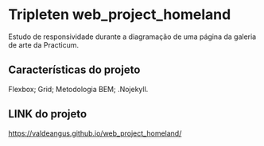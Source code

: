 # Tripleten web_project_homeland

Estudo de responsividade durante a diagramação de uma página da galeria de arte da Practicum.

## Características do projeto

Flexbox;
Grid;
Metodologia BEM;
.Nojekyll.

## LINK do projeto

https://valdeangus.github.io/web_project_homeland/
